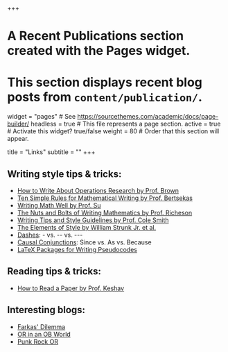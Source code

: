 +++
# A Recent Publications section created with the Pages widget.
# This section displays recent blog posts from `content/publication/`.

widget = "pages"  # See https://sourcethemes.com/academic/docs/page-builder/
headless = true  # This file represents a page section.
active = true  # Activate this widget? true/false
weight = 80  # Order that this section will appear.

title = "Links"
subtitle = ""
+++
## Writing style tips & tricks:
* [How to Write About Operations Research by Prof. Brown](https://faculty.nps.edu/gbrown/docs/Brown-%20howtowriteaboutor3.pdf)
* [Ten Simple Rules for Mathematical Writing by Prof. Bertsekas](http://www.mit.edu/~dimitrib/Ten_Rules.pdf)
* [Writing Math Well by Prof. Su](https://math.hmc.edu/su/writing-math-well/)
* [The Nuts and Bolts of Writing Mathematics by Prof. Richeson](https://divisbyzero.com/2009/09/17/the-nuts-and-bolts-of-writing-mathematics-2/)
* [Writing Tips and Style Guidelines by Prof. Cole Smith](http://jcsmith.people.clemson.edu/tips/Tips_Home.html)
* [The Elements of Style by William Strunk Jr. et al.](http://a.co/eROzGjT)
* [Dashes](https://tex.stackexchange.com/questions/3819/dashes-vs-vs#3821): - vs. -- vs. ---
* [Causal Conjunctions](https://www.merriam-webster.com/words-at-play/since-as-because-usage): Since vs. As vs. Because
* [LaTeX Packages for Writing Pseudocodes](https://tex.stackexchange.com/questions/229355/algorithm-algorithmic-algorithmicx-algorithm2e-algpseudocode-confused)
## Reading tips & tricks:
* [How to Read a Paper by Prof. Keshav](http://ccr.sigcomm.org/online/files/p83-keshavA.pdf)
## Interesting blogs:
* [Farkas' Dilemma](https://farkasdilemma.wordpress.com/)
* [OR in an OB World](https://orinanobworld.blogspot.com/)
* [Punk Rock OR](https://punkrockor.com/)
